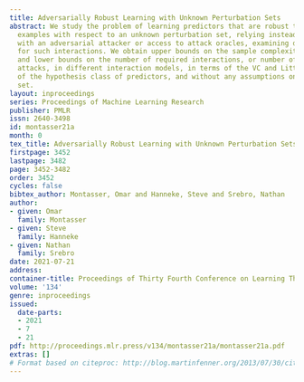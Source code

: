```yaml
---
title: Adversarially Robust Learning with Unknown Perturbation Sets
abstract: We study the problem of learning predictors that are robust to adversarial
  examples with respect to an unknown perturbation set, relying instead on interaction
  with an adversarial attacker or access to attack oracles, examining different models
  for such interactions. We obtain upper bounds on the sample complexity and upper
  and lower bounds on the number of required interactions, or number of successful
  attacks, in different interaction models, in terms of the VC and Littlestone dimensions
  of the hypothesis class of predictors, and without any assumptions on the perturbation
  set.
layout: inproceedings
series: Proceedings of Machine Learning Research
publisher: PMLR
issn: 2640-3498
id: montasser21a
month: 0
tex_title: Adversarially Robust Learning with Unknown Perturbation Sets
firstpage: 3452
lastpage: 3482
page: 3452-3482
order: 3452
cycles: false
bibtex_author: Montasser, Omar and Hanneke, Steve and Srebro, Nathan
author:
- given: Omar
  family: Montasser
- given: Steve
  family: Hanneke
- given: Nathan
  family: Srebro
date: 2021-07-21
address:
container-title: Proceedings of Thirty Fourth Conference on Learning Theory
volume: '134'
genre: inproceedings
issued:
  date-parts:
  - 2021
  - 7
  - 21
pdf: http://proceedings.mlr.press/v134/montasser21a/montasser21a.pdf
extras: []
# Format based on citeproc: http://blog.martinfenner.org/2013/07/30/citeproc-yaml-for-bibliographies/
---
```

